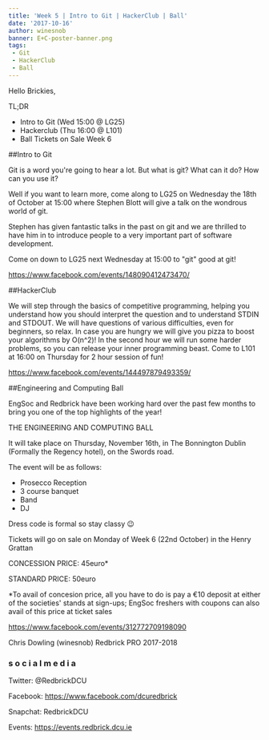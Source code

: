 ```yaml
---
title: 'Week 5 | Intro to Git | HackerClub | Ball'
date: '2017-10-16'
author: winesnob
banner: E+C-poster-banner.png
tags:
 - Git
 - HackerClub
 - Ball
---
```



Hello Brickies,

TL;DR
- Intro to Git (Wed 15:00 @ LG25)
- Hackerclub (Thu 16:00 @ L101)
- Ball Tickets on Sale Week 6

<!-- more -->

##Intro to Git

Git is a word you're going to hear a lot. But what is git? What can it do? How can you use it?

Well if you want to learn more, come along to LG25 on Wednesday the 18th of October at 15:00 where Stephen Blott will give a talk on the wondrous world of git.

Stephen has given fantastic talks in the past on git and we are thrilled to have him in to introduce people to a very important part of software development.

Come on down to LG25 next Wednesday at 15:00 to "git" good at git!

https://www.facebook.com/events/148090412473470/

##HackerClub

We will step through the basics of competitive programming, helping you understand how you should interpret the question and to understand STDIN and STDOUT. We will have questions of various difficulties, even for beginners, so relax. In case you are hungry we will give you pizza to boost your algorithms by O(n^2)! In the second hour we will run some harder problems, so you can release your inner programming beast. Come to L101 at 16:00 on Thursday for 2 hour session of fun!

https://www.facebook.com/events/144497879493359/

##Engineering and Computing Ball

EngSoc and Redbrick have been working hard over the past few months to bring you one of the top highlights of the year!

THE ENGINEERING AND COMPUTING BALL

It will take place on Thursday, November 16th, in The Bonnington Dublin (Formally the Regency hotel), on the Swords road.

The event will be as follows:
- Prosecco Reception
- 3 course banquet
- Band
- DJ

Dress code is formal so stay classy 😉

Tickets will go on sale on Monday of Week 6 (22nd October) in the Henry Grattan

CONCESSION PRICE: 45euro*

STANDARD PRICE: 50euro

\*To avail of concesion price, all you have to do is pay a €10 deposit at either of the societies' stands at sign-ups; EngSoc freshers with coupons can also avail of this price at ticket sales

https://www.facebook.com/events/312772709198090

Chris Dowling (winesnob)
Redbrick PRO 2017-2018

### s o c i a l m e d i a

Twitter: @RedbrickDCU

Facebook: https://www.facebook.com/dcuredbrick

Snapchat: RedbrickDCU

Events: https://events.redbrick.dcu.ie
